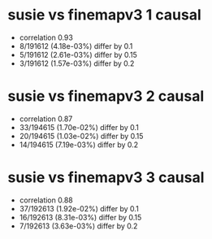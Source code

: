 # susie vs finemapv3  1 causal

- correlation 0.93
- 8/191612 (4.18e-03%) differ by 0.1
- 5/191612 (2.61e-03%) differ by 0.15
- 3/191612 (1.57e-03%) differ by 0.2


# susie vs finemapv3  2 causal

- correlation 0.87
- 33/194615 (1.70e-02%) differ by 0.1
- 20/194615 (1.03e-02%) differ by 0.15
- 14/194615 (7.19e-03%) differ by 0.2


# susie vs finemapv3  3 causal

- correlation 0.88
- 37/192613 (1.92e-02%) differ by 0.1
- 16/192613 (8.31e-03%) differ by 0.15
- 7/192613 (3.63e-03%) differ by 0.2


